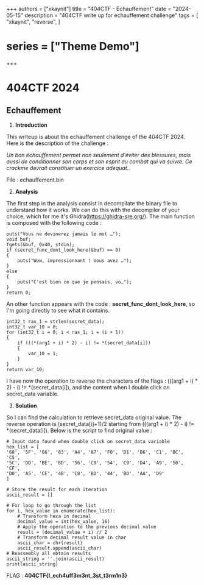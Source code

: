 +++
authors = ["xkaynit"]
title = "404CTF - Echauffement"
date = "2024-05-15"
description = "404CTF write up for echauffement challenge"
tags = [
    "xkaynit",
    "reverse",
]
# series = ["Theme Demo"]
+++

# 404CTF 2024
## Echauffement

1. **Introduction**

This writeup is about the echauffement challenge of the 404CTF 2024. Here is the description of the challenge :

*Un bon échauffement permet non seulement d'éviter des blessures, mais aussi de conditionner son corps et son esprit au combat qui va suivre. Ce crackme devrait constituer un exercice adéquat..*


File : echauffement.bin

2. **Analysis**

The first step in the analysis consist in decompilate the binary file to understand how it works. We can do this with the decompiler of your choice, which for me it's Ghidra(https://ghidra-sre.org/). The main function is composed with the following code :

    puts("Vous ne devinerez jamais le mot …");
    void buf;
    fgets(&buf, 0x40, stdin);
    if (secret_func_dont_look_here(&buf) == 0)
    {
        puts("Wow, impressionnant ! Vous avez …");
    }
    else
    {
        puts("C'est bien ce que je pensais, vo…");
    }
    return 0;

An other function appears with the code : **secret_func_dont_look_here**, so I'm going directly to see what it contains.

    int32_t rax_1 = strlen(secret_data);
    int32_t var_10 = 0;
    for (int32_t i = 0; i < rax_1; i = (i + 1))
    {
        if (((*(arg1 + i) * 2) - i) != *(secret_data[i]))
        {
            var_10 = 1;
        }
    }
    return var_10;

I have now the operation to reverse the characters of the flags : (((arg1 + i) * 2) - i) != *(secret_data[i]), and the content when I double click on secret_data variable.

3. **Solution**

So I can find the calculation to retrieve secret_data original value. The reverse operation is (secret_data[i]+1)/2 starting from (((arg1 + i) * 2) - i) != *(secret_data[i]). Below is the script to find original value : 

    # Input data found when double click on secret_data variable
    hex_list = [
    '68', '5F', '66', '83', 'A4', '87', 'F0', 'D1', 'B6', 'C1', 'BC', 'C5',
    '5C', 'DD', 'BE', 'BD', '56', 'C9', '54', 'C9', 'D4', 'A9', '50', 'CF',
    'D0', 'A5', 'CE', '4B', 'C8', 'BD', '44', 'BD', 'AA', 'D9'
    ]

    # Store the result for each iteration
    ascii_result = []

    # For loop to go through the list
    for i, hex_value in enumerate(hex_list):
        # Transform hexa in decimal
        decimal_value = int(hex_value, 16)
        # Apply the operation to the previous decimal value
        result = (decimal_value + i) // 2
        # Transform decimal result value in char
        ascii_char = chr(result)
        ascii_result.append(ascii_char)
    # Reassembly all obtain results
    ascii_string = ''.join(ascii_result)
    print(ascii_string)

FLAG : **404CTF{l_ech4uff3m3nt_3st_t3rm1n3}**